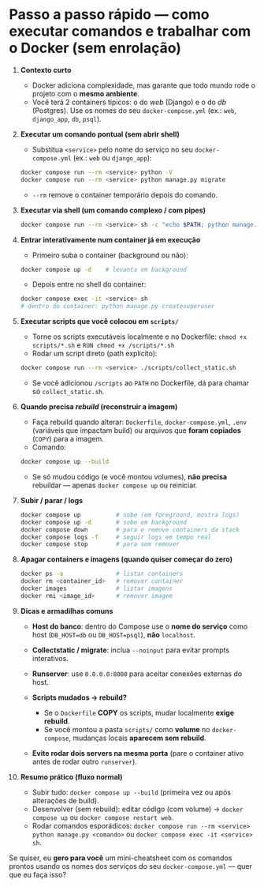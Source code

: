 # Passo a passo rápido — como executar comandos e trabalhar com o Docker (sem enrolação)

1. **Contexto curto**

   * Docker adiciona complexidade, mas garante que todo mundo rode o projeto com o **mesmo ambiente**.
   * Você terá 2 containers típicos: o do *web* (Django) e o do *db* (Postgres). Use os nomes do seu `docker-compose.yml` (ex.: `web`, `django_app`, `db`, `psql`).

2. **Executar um comando pontual (sem abrir shell)**

   * Substitua `<service>` pelo nome do serviço no seu `docker-compose.yml` (ex.: `web` ou `django_app`):

   ```bash
   docker compose run --rm <service> python -V
   docker compose run --rm <service> python manage.py migrate
   ```

   * `--rm` remove o container temporário depois do comando.

3. **Executar via shell (um comando complexo / com pipes)**

   ```bash
   docker compose run --rm <service> sh -c "echo $PATH; python manage.py makemigrations"
   ```

4. **Entrar interativamente num container já em execução**

   * Primeiro suba o container (background ou não):

   ```bash
   docker compose up -d    # levanta em background
   ```

   * Depois entre no shell do container:

   ```bash
   docker compose exec -it <service> sh
   # dentro do container: python manage.py createsuperuser
   ```

5. **Executar scripts que você colocou em `scripts/`**

   * Torne os scripts executáveis localmente e no Dockerfile: `chmod +x scripts/*.sh` e `RUN chmod +x /scripts/*.sh`
   * Rodar um script direto (path explícito):

   ```bash
   docker compose run --rm <service> ./scripts/collect_static.sh
   ```

   * Se você adicionou `/scripts` ao `PATH` no Dockerfile, dá para chamar só `collect_static.sh`.

6. **Quando precisa *rebuild* (reconstruir a imagem)**

   * Faça rebuild quando alterar: `Dockerfile`, `docker-compose.yml`, `.env` (variáveis que impactam build) ou arquivos que **foram copiados** (`COPY`) para a imagem.
   * Comando:

   ```bash
   docker compose up --build
   ```

   * Se só mudou código (e você montou volumes), **não precisa** rebuildar — apenas `docker compose up` ou reiniciar.

7. **Subir / parar / logs**

   ```bash
   docker compose up          # sobe (em foreground, mostra logs)
   docker compose up -d       # sobe em background
   docker compose down        # para e remove containers da stack
   docker compose logs -f     # seguir logs em tempo real
   docker compose stop        # para sem remover
   ```

8. **Apagar containers e imagens (quando quiser começar do zero)**

   ```bash
   docker ps -a               # listar containers
   docker rm <container_id>   # remover container
   docker images              # listar imagens
   docker rmi <image_id>      # remover imagem
   ```

9. **Dicas e armadilhas comuns**

   * **Host do banco**: dentro do Compose use o **nome do serviço** como host (`DB_HOST=db` ou `DB_HOST=psql`), **não** `localhost`.
   * **Collectstatic / migrate**: inclua `--noinput` para evitar prompts interativos.
   * **Runserver**: use `0.0.0.0:8000` para aceitar conexões externas do host.
   * **Scripts mudados → rebuild?**

     * Se o `Dockerfile` **COPY** os scripts, mudar localmente **exige rebuild**.
     * Se você montou a pasta `scripts/` como **volume** no `docker-compose`, mudanças locais **aparecem sem rebuild**.
   * **Evite rodar dois servers na mesma porta** (pare o container ativo antes de rodar outro `runserver`).

10. **Resumo prático (fluxo normal)**

    * Subir tudo: `docker compose up --build` (primeira vez ou após alterações de build).
    * Desenvolver (sem rebuild): editar código (com volume) → `docker compose up` ou `docker compose restart web`.
    * Rodar comandos esporádicos: `docker compose run --rm <service> python manage.py <comando>` ou `docker compose exec -it <service> sh`.

Se quiser, eu **gero para você** um mini-cheatsheet com os comandos prontos usando os nomes dos serviços do seu `docker-compose.yml` — quer que eu faça isso?
